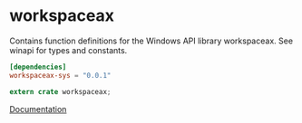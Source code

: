 # workspaceax #
Contains function definitions for the Windows API library workspaceax. See winapi for types and constants.

```toml
[dependencies]
workspaceax-sys = "0.0.1"
```

```rust
extern crate workspaceax;
```

[Documentation](https://retep998.github.io/doc/workspaceax/)
